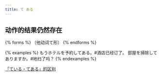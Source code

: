 ```yaml
---
title: て ある
---
```


## 动作的结果仍然存在

{% forms %}
〔他动词て形〕
{% endforms %}

{% examples %}
もうホテルを予約してある。#酒店已经订了。
部屋を掃除してありますか。#地扫了吗？
{% endexamples %}

[「ている・てある」的区别](../grammar/diff#ている-てある)
